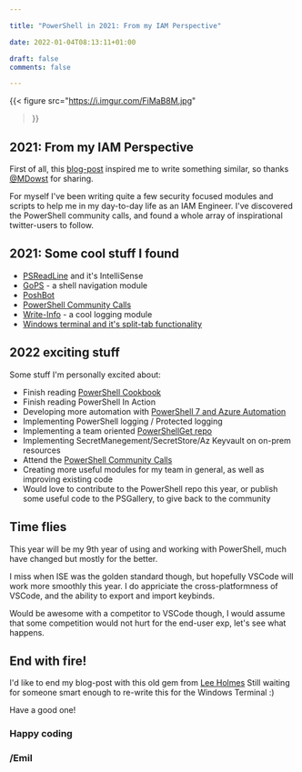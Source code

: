 ```yaml
--- 

title: "PowerShell in 2021: From my IAM Perspective" 

date: 2022-01-04T08:13:11+01:00 

draft: false
comments: false

--- 
```




{{< figure
  src="https://i.imgur.com/FiMaB8M.jpg"
>}}
## 2021: From my IAM Perspective

First of all, this [blog-post](https://www.dowst.dev/2021-a-powershell-year-in-review/) inspired me to write something similar, so thanks [@MDowst](https://twitter.com/MDowst/) for sharing.

For myself I've been writing quite a few security focused modules and scripts to help me in my day-to-day life as an IAM Engineer. I've discovered the PowerShell community calls, and found a whole array of inspirational twitter-users to follow.

## 2021: Some cool stuff I found
- [PSReadLine](https://www.bing.com/search?q=psreadline+predictive+intellisense&cvid=941892197e824c9c996f36910a1dbb04&aqs=edge.0.0.6427j0j1&pglt=163&FORM=ANSPA1&PC=U531) and it's IntelliSense
- [GoPS](https://github.com/endowdly/GoPS) - a shell navigation module
- [PoshBot](https://poshbot.readthedocs.io/en/latest/)
- [PowerShell Community Calls](https://github.com/PowerShell/PowerShell-RFC/tree/master/CommunityCall)
- [Write-Info](https://github.com/Primycha/Write-Info) - a cool logging module
- [Windows terminal and it's split-tab functionality](https://docs.microsoft.com/en-us/windows/terminal/panes)


## 2022 exciting stuff
Some stuff I'm personally excited about:
- Finish reading [PowerShell Cookbook](https://www.powershellcookbook.com/)
- Finish reading PowerShell In Action
- Developing more automation with [PowerShell 7 and Azure Automation](https://azure.microsoft.com/en-us/updates/azure-automation-powershell-7/#:~:text=Azure%20Automation%20support%20for%20PowerShell%207.1%20runbooks%20is,as%20hybrid%20jobs%20across%20Azure%20and%20non-Azure%20machines.)
- Implementing PowerShell logging / Protected logging
- Implementing a team oriented [PowerShellGet repo](https://docs.microsoft.com/en-us/powershell/scripting/gallery/how-to/working-with-local-psrepositories?view=powershell-7.2)
- Implementing SecretManegement/SecretStore/Az Keyvault on on-prem resources
- Attend the [PowerShell Community Calls](https://github.com/PowerShell/PowerShell-RFC/tree/master/CommunityCall)
- Creating more useful modules for my team in general, as well as improving existing code
- Would love to contribute to the PowerShell repo this year, or publish some useful code to the PSGallery, to give back to the community

## Time flies

This year will be my 9th year of using and working with PowerShell, much have changed but mostly for the better.

I miss when ISE was the golden standard though, but hopefully VSCode will work more smoothly this year. I do appriciate the cross-platformness of VSCode, and the ability to export and import keybinds.

Would be awesome with a competitor to VSCode though, I would assume that some competition would not hurt for the end-user exp, let's see what happens.

## End with fire!

I'd like to end my blog-post with this old gem from [Lee Holmes](https://www.leeholmes.com/burn-console-optimized-and-ready-for-marshmallows/)
Still waiting for someone smart enough to re-write this for the Windows Terminal :)

Have a good one! 

### Happy coding

### /Emil
